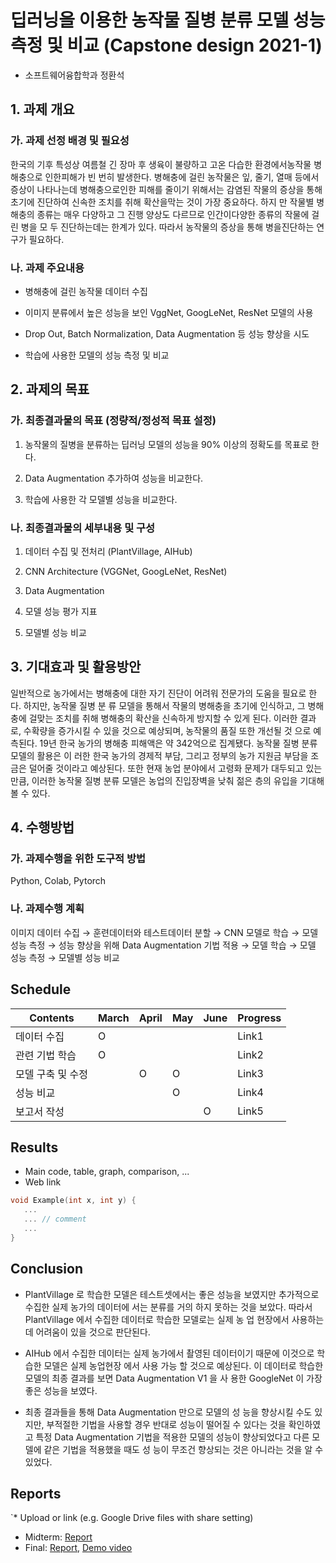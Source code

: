 # 딥러닝을 이용한 농작물 질병 분류 모델 성능 측정 및 비교 (Capstone design 2021-1)
* 소프트웨어융합학과 정환석

## 1. 과제 개요

### 가. 과제 선정 배경 및 필요성

한국의 기후 특성상 여름철 긴 장마 후 생육이 불량하고 고온 다습한 환경에서농작물 병해충으로 인한피해가 빈 번히 발생한다. 병해충에 걸린 농작물은 잎, 줄기, 열매 등에서 증상이 나타나는데 병해충으로인한 피해를 줄이기 위해서는 감염된 작물의 증상을 통해 초기에 진단하여 신속한 조치를 취해 확산을막는 것이 가장 중요하다. 하지 만 작물별 병해충의 종류는 매우 다양하고 그 진행 양상도 다르므로 인간이다양한 종류의 작물에 걸린 병을 모 두 진단하는데는 한계가 있다. 따라서 농작물의 증상을 통해 병을진단하는 연구가 필요하다.

### 나. 과제 주요내용

- 병해충에 걸린 농작물 데이터 수집

- 이미지 분류에서 높은 성능을 보인 VggNet, GoogLeNet, ResNet 모델의 사용 

- Drop Out, Batch Normalization, Data Augmentation 등 성능 향상을 시도

- 학습에 사용한 모델의 성능 측정 및 비교


## 2. 과제의 목표

### 가. 최종결과물의 목표 (정량적/정성적 목표 설정)

1) 농작물의 질병을 분류하는 딥러닝 모델의 성능을 90% 이상의 정확도를 목표로 한다.

2) Data Augmentation 추가하여 성능을 비교한다.

3) 학습에 사용한 각 모델별 성능을 비교한다.

### 나. 최종결과물의 세부내용 및 구성


1) 데이터 수집 및 전처리 (PlantVillage, AIHub)

2) CNN Architecture (VGGNet, GoogLeNet, ResNet)

3) Data Augmentation

4) 모델 성능 평가 지표

5) 모델별 성능 비교


## 3. 기대효과 및 활용방안

일반적으로 농가에서는 병해충에 대한 자기 진단이 어려워 전문가의 도움을 필요로 한다. 하지만, 농작물 질병 분 류 모델을 통해서 작물의 병해충을 초기에 인식하고, 그 병해충에 걸맞는 조치를 취해 병해충의 확산을 신속하게 방지할 수 있게 된다. 이러한 결과로, 수확량을 증가시킬 수 있을 것으로 예상되며, 농작물의 품질 또한 개선될 것 으로 예측된다. 19년 한국 농가의 병해충 피해액은 약 342억으로 집계됐다. 농작물 질병 분류 모델의 활용은 이 러한 한국 농가의 경제적 부담, 그리고 정부의 농가 지원금 부담을 조금은 덜어줄 것이라고 예상된다. 또한 현재 농업 분야에서 고령화 문제가 대두되고 있는 만큼, 이러한 농작물 질병 분류 모델은 농업의 진입장벽을 낮춰 젊은 층의 유입을 기대해 볼 수 있다.

## 4. 수행방법

### 가. 과제수행을 위한 도구적 방법

Python, Colab, Pytorch

### 나. 과제수행 계획

이미지 데이터 수집 → 훈련데이터와 테스트데이터 분할 → CNN 모델로 학습 → 모델 성능 측정 → 성능 향상을 위해 Data Augmentation 기법 적용 → 모델 학습 → 모델 성능 측정 → 모델별 성능 비교

## Schedule
| Contents | March | April |  May  | June  |   Progress   |
|----------|-------|-------|-------|-------|--------------|
|  데이터 수집  |   O   |       |       |       |     Link1    |
|  관련 기법 학습  |   O   |       |       |       |     Link2    |
|  모델 구축 및 수정  |       |   O   |   O   |       |     Link3    |
|  성능 비교  |       |       |   O   |       |     Link4    |
|  보고서 작성  |       |       |       |   O   |     Link5    |


## Results
* Main code, table, graph, comparison, ...
* Web link

``` C++
void Example(int x, int y) {
   ...  
   ... // comment
   ...
}
```

## Conclusion

* PlantVillage 로 학습한 모델은 테스트셋에서는 좋은 성능을 보였지만 추가적으로 수집한 실제 농가의 데이터에 서는 분류를 거의 하지 못하는 것을 보았다. 따라서 PlantVillage 에서 수집한 데이터로 학습한 모델로는 실제 농 업 현장에서 사용하는데 어려움이 있을 것으로 판단된다.

* AIHub 에서 수집한 데이터는 실제 농가에서 촬영된 데이터이기 때문에 이것으로 학습한 모델은 실제 농업현장 에서 사용 가능 할 것으로 예상된다. 이 데이터로 학습한 모델의 최종 결과를 보면 Data Augmentation V1 을 사 용한 GoogleNet 이 가장 좋은 성능을 보였다. 

* 최종 결과들을 통해 Data Augmentation 만으로 모델의 성 능을 향상시킬 수도 있지만, 부적절한 기법을 사용할 경우 반대로 성능이 떨어질 수 있다는 것을 확인하였고 특정 Data Augmentation 기법을 적용한 모델의 성능이 향상되었다고 다른 모델에 같은 기법을 적용했을 때도 성 능이 무조건 향상되는 것은 아니라는 것을 알 수 있었다.

## Reports
`* Upload or link (e.g. Google Drive files with share setting)
* Midterm: [Report](reports/Midterm.pdf)
* Final: [Report](reports/Final.pdf), [Demo video](https://youtu.be/N3kYhG69XGU)
